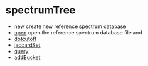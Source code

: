 # spectrumTree



+ [new](spectrumTree/new.1) create new reference spectrum database
+ [open](spectrumTree/open.1) open the reference spectrum database file and 
+ [dotcutoff](spectrumTree/dotcutoff.1) 
+ [jaccardSet](spectrumTree/jaccardSet.1) 
+ [query](spectrumTree/query.1) 
+ [addBucket](spectrumTree/addBucket.1) 
